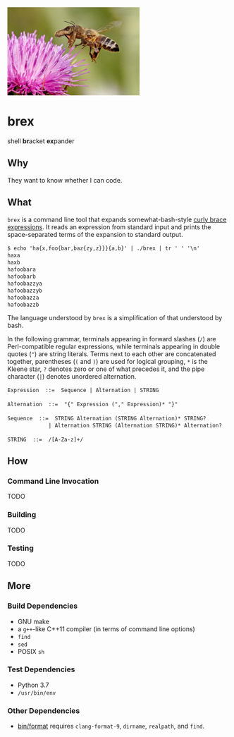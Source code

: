 <img src="images/brex.jpg" width="300"/>

brex
====
shell **br**acket **ex**pander

Why
---
They want to know whether I can code.

What
----
`brex` is a command line tool that expands somewhat-bash-style
[curly brace expressions][1].  It reads an expression from standard input and
prints the space-separated terms of the expansion to standard output.

```console
$ echo 'ha{x,foo{bar,baz{zy,z}}}{a,b}' | ./brex | tr ' ' '\n'
haxa
haxb
hafoobara
hafoobarb
hafoobazzya
hafoobazzyb
hafoobazza
hafoobazzb
```

The language understood by `brex` is a simplification of that understood by
bash.

In the following grammar, terminals appearing in forward slashes (`/`) are
Perl-compatible regular expressions, while terminals appearing in double quotes
(`"`) are string literals.  Terms next to each other are concatenated together,
parentheses (`(` and `)`) are used for logical grouping, `*` is the Kleene
star, `?` denotes zero or one of what precedes it, and the pipe character
(`|`) denotes unordered alternation.

    Expression  ::=  Sequence | Alternation | STRING

    Alternation  ::=  "{" Expression ("," Expression)* "}"

    Sequence  ::=  STRING Alternation (STRING Alternation)* STRING?
                 | Alternation STRING (Alternation STRING)* Alternation?

    STRING  ::=  /[A-Za-z]+/

How
---
### Command Line Invocation
TODO

### Building
TODO

### Testing
TODO

More
----
### Build Dependencies
- GNU make
- a `g++`-like C++11 compiler (in terms of command line options)
- `find`
- `sed`
- POSIX `sh`

### Test Dependencies
- Python 3.7
- `/usr/bin/env`

### Other Dependencies
- [bin/format](bin/format) requires `clang-format-9`, `dirname`, `realpath`,
  and `find`.

[1]: https://www.gnu.org/software/bash/manual/html_node/Brace-Expansion.html